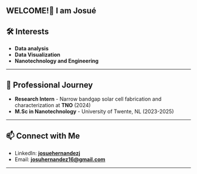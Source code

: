 ## WELCOME!👋 I am Josué


## 🛠 Interests
- **Data analysis**
- **Data Visualization**
- **Nanotechnology and Engineering**
---

## 🔭 Professional Journey
- **Research Intern** - Narrow bandgap solar cell fabrication and characterization at **TNO** (2024)
- **M.Sc in Nanotechnology** - University of Twente, NL (2023-2025)
---
## 📫 Connect with Me
- LinkedIn: [**josuehernandezj**](https://www.linkedin.com/in/josuehernandezj/)
- Email: [**josuhernandez16@gmail.com**](mailto:josuhernandez16@gmail.com)

---
